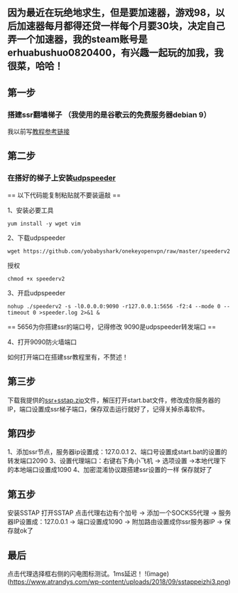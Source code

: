 <!--
 * @Author: Wu
 * @Date: 2019-08-16 14:19:27
 * @LastEditors: Wu
 * @LastEditTime: 2019-08-16 15:24:23
 * @Description: 
 -->
## 因为最近在玩绝地求生，但是要加速器，游戏98，以后加速器每月都得还贷一样每个月要30块，决定自己弄一个加速器，我的steam账号是erhuabushuo0820400，有兴趣一起玩的加我，我很菜，哈哈！
## 第一步
### 搭建ssr翻墙梯子 （我使用的是谷歌云的免费服务器debian 9）
我以前写[教程参考链接](https://note.youdao.com/ynoteshare1/index.html?id=fad0d10e7f7973a91b15bbb29bbdc9fd&type=note)

## 第二步
### 在搭好的梯子上安装[udpspeeder](https://github.com/wangyu-/UDPspeeder/blob/branch_libev/README.md)
== 以下代码能复制粘贴就不要装逼敲 ==

1、安装必要工具
```
yum install -y wget vim
```

2、下载udpspeeder
```
wget https://github.com/yobabyshark/onekeyopenvpn/raw/master/speederv2
```

授权
```
chmod +x speederv2
```

3、开启udpspeeder
```
nohup ./speederv2 -s -l0.0.0.0:9090 -r127.0.0.1:5656 -f2:4 --mode 0 --timeout 0 >speeder.log 2>&1 &
```
== 5656为你搭建ssr的端口号，记得修改 9090是udpspeeder转发端口 ==

4、打开9090防火墙端口

如何打开端口在搭建ssr教程里有，不赘述！

## 第三步
下载我提供的[ssr+sstap.zip](https://github.com/wublack/SSR-Tools/raw/master/ssr%2Bsstap.zip)文件，解压打开start.bat文件，修改成你服务器的IP，端口设置成ssr梯子端口，保存双击运行就好了，记得关掉杀毒软件。

## 第四步
1、添加ssr节点，服务器ip设置成：127.0.0.1
2、端口号设置成start.bat的设置的转发端口2090
3、设置代理端口：右键右下角小飞机 -> 选项设置 ->本地代理下的本地端口设置成1090 
4、加密混淆协议跟搭建ssr设置的一样
保存就好了

## 第五步
安装SSTAP 打开SSTAP
点击代理右边有个加号 -> 添加一个SOCKS5代理 -> 服务器IP设置成：127.0.0.1 -> 端口设置成1090 -> 附加路由设置成你ssr服务器IP -> 保存就ok了

## 最后
点击代理选择框右侧的闪电图标测试。1ms延迟！
!(image)(https://www.atrandys.com/wp-content/uploads/2018/09/sstappeizhi3.png)

